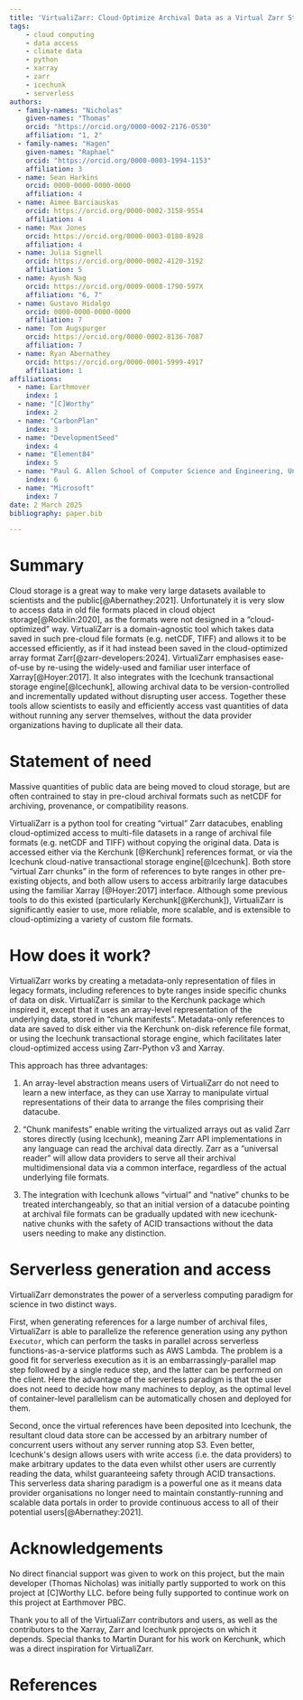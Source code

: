 ```yaml
---
title: 'VirtualiZarr: Cloud-Optimize Archival Data as a Virtual Zarr Store, Using Xarray Syntax'
tags:
    - cloud computing
    - data access
    - climate data
    - python
    - xarray
    - zarr
    - icechunk
    - serverless
authors:
  - family-names: "Nicholas"
    given-names: "Thomas"
    orcid: "https://orcid.org/0000-0002-2176-0530"
    affiliation: "1, 2"
  - family-names: "Hagen"
    given-names: "Raphael"
    orcid: "https://orcid.org/0000-0003-1994-1153"
    affiliation: 3
  - name: Sean Harkins
    orcid: 0000-0000-0000-0000
    affiliation: 4
  - name: Aimee Barciauskas
    orcid: https://orcid.org/0000-0002-3158-9554
    affiliation: 4
  - name: Max Jones
    orcid: https://orcid.org/0000-0003-0180-8928
    affiliation: 4
  - name: Julia Signell
    orcid: https://orcid.org/0000-0002-4120-3192
    affiliation: 5
  - name: Ayush Nag
    orcid: https://orcid.org/0009-0008-1790-597X
    affiliation: "6, 7"
  - name: Gustavo Hidalgo
    orcid: 0000-0000-0000-0000
    affiliation: 7
  - name: Tom Augspurger
    orcid: https://orcid.org/0000-0002-8136-7087
    affiliation: 7
  - name: Ryan Abernathey
    orcid: https://orcid.org/0000-0001-5999-4917
    affiliation: 1
affiliations:
  - name: Earthmover
    index: 1
  - name: "[C]Worthy"
    index: 2
  - name: "CarbonPlan"
    index: 3
  - name: "DevelopmentSeed"
    index: 4
  - name: "Element84"
    index: 5
  - name: "Paul G. Allen School of Computer Science and Engineering, University of Washington, Seattle, WA, USA"
    index: 6
  - name: "Microsoft"
    index: 7
date: 2 March 2025
bibliography: paper.bib

---
```


# Summary

Cloud storage is a great way to make very large datasets available to scientists and the public[@Abernathey:2021]. Unfortunately it is very slow to access data in old file formats placed in cloud object storage[@Rocklin:2020], as the formats were not designed in a “cloud-optimized” way. VirtualiZarr is a domain-agnostic tool which takes data saved in such pre-cloud file formats (e.g. netCDF, TIFF) and allows it to be accessed efficiently, as if it had instead been saved in the cloud-optimized array format Zarr[@zarr-developers:2024]. VirtualiZarr emphasises ease-of-use by re-using the widely-used and familiar user interface of Xarray[@Hoyer:2017]. It also integrates with the Icechunk transactional storage engine[@Icechunk], allowing archival data to be version-controlled and incrementally updated without disrupting user access. Together these tools allow scientists to easily and efficiently access vast quantities of data without running any server themselves, without the data provider organizations having to duplicate all their data.

# Statement of need

Massive quantities of public data are being moved to cloud storage, but are often contrained to stay in pre-cloud archival formats such as netCDF for archiving, provenance, or compatibility reasons.

VirtualiZarr is a python tool for creating “virtual” Zarr datacubes, enabling cloud-optimized access to multi-file datasets in a range of archival file formats (e.g. netCDF and TIFF) without copying the original data. Data is accessed either via the Kerchunk [@Kerchunk] references format, or via the Icechunk cloud-native transactional storage engine[@Icechunk]. Both store “virtual Zarr chunks” in the form of references to byte ranges in other pre-existing objects, and both allow users to access arbitrarily large datacubes using the familiar Xarray [@Hoyer:2017] interface. Although some previous tools to do this existed (particularly Kerchunk[@Kerchunk]), VirtualiZarr is significantly easier to use, more reliable, more scalable, and is extensible to cloud-optimizing a variety of custom file formats.

# How does it work?

VirtualiZarr works by creating a metadata-only representation of files in legacy formats, including references to byte ranges inside specific chunks of data on disk. VirtualiZarr is similar to the Kerchunk package which inspired it, except that it uses an array-level representation of the underlying data, stored in “chunk manifests”. Metadata-only references to data are saved to disk either via the Kerchunk on-disk reference file format, or using the Icechunk transactional storage engine, which facilitates later cloud-optimized access using Zarr-Python v3 and Xarray.

This approach has three advantages:

1. An array-level abstraction means users of VirtualiZarr do not need to learn a new interface, as they can use Xarray to manipulate virtual representations of their data to arrange the files comprising their datacube.

2. “Chunk manifests” enable writing the virtualized arrays out as valid Zarr stores directly (using Icechunk), meaning Zarr API implementations in any language can read the archival data directly. Zarr as a “universal reader” will allow data providers to serve all their archival multidimensional data via a common interface, regardless of the actual underlying file formats.

3. The integration with Icechunk allows “virtual” and “native” chunks to be treated interchangeably, so that an initial version of a datacube pointing at archival file formats can be gradually updated with new icechunk-native chunks with the safety of ACID transactions without the data users needing to make any distinction.

# Serverless generation and access

VirtualiZarr demonstrates the power of a serverless computing paradigm for science in two distinct ways.

First, when generating references for a large number of archival files, VirtualiZarr is able to parallelize the reference generation using any python `Executor`, which can perform the tasks in parallel across serverless functions-as-a-service platforms such as AWS Lambda. The problem is a good fit for serverless execution as it is an embarrassingly-parallel map step followed by a single reduce step, and the latter can be performed on the client. Here the advantage of the serverless paradigm is that the user does not need to decide how many machines to deploy, as the optimal level of container-level parallelism can be automatically chosen and deployed for them.

Second, once the virtual references have been deposited into Icechunk, the resultant cloud data store can be accessed by an arbitrary number of concurrent users without any server running atop S3. Even better, Icechunk's design allows users with write access (i.e. the data providers) to make arbitrary updates to the data even whilst other users are currently reading the data, whilst guaranteeing safety through ACID transactions. This serverless data sharing paradigm is a powerful one as it means data provider organisations no longer need to maintain constantly-running and scalable data portals in order to provide continuous access to all of their potential users[@Abernathey:2021].

# Acknowledgements

No direct financial support was given to work on this project, but the main developer (Thomas Nicholas) was initially partly supported to work on this project at [C]Worthy LLC. before being fully supported to continue work on this project at Earthmover PBC.

Thank you to all of the VirtualiZarr contributors and users, as well as the contributors to the Xarray, Zarr and Icechunk pprojects on which it depends. Special thanks to Martin Durant for his work on Kerchunk, which was a direct inspiration for VirtualiZarr.

# References

